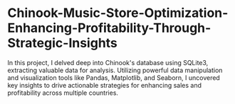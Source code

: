 # Chinook-Music-Store-Optimization-Enhancing-Profitability-Through-Strategic-Insights
In this project, I delved deep into Chinook's database using SQLite3, extracting valuable data for analysis. Utilizing powerful data manipulation and visualization tools like Pandas, Matplotlib, and Seaborn, I uncovered key insights to drive actionable strategies for enhancing sales and profitability across multiple countries.
